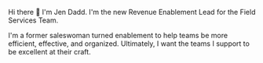 Hi there 👋 I'm Jen Dadd. I'm the new Revenue Enablement Lead for the Field Services Team. 

I'm a former saleswoman turned enablement to help teams be more efficient, effective, and organized. Ultimately, I want the teams I support to be excellent at their craft. 
